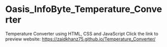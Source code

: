 # Oasis_InfoByte_Temperature_Converter
 Temperature Converter using HTML, CSS and JavaScript
 Click the link to preview website: https://zaidkhanz75.github.io/Temperature_Converter/
